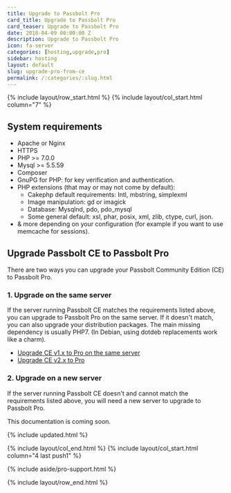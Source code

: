 ```yaml
---
title: Upgrade to Passbolt Pro
card_title: Upgrade to Passbolt Pro
card_teaser: Upgrade to Passbolt Pro
date: 2018-04-09 00:00:00 Z
description: Upgrade to Passbolt Pro
icon: fa-server
categories: [hosting,upgrade,pro]
sidebar: hosting
layout: default
slug: upgrade-pro-from-ce
permalink: /:categories/:slug.html
---
```


{% include layout/row_start.html %}
{% include layout/col_start.html column="7" %}

## System requirements
- Apache or Nginx
- HTTPS
- PHP >= 7.0.0
- Mysql >= 5.5.59
- Composer
- GnuPG for PHP: for key verification and authentication.
- PHP extensions (that may or may not come by default): 
  - Cakephp default requirements: Intl, mbstring, simplexml
  - Image manipulation: gd or imagick
  - Database: Mysqlnd, pdo, pdo_mysql
  - Some general default: xsl, phar, posix, xml, zlib, ctype, curl, json.
- & more depending on your configuration (for example if you want to use memcache for sessions).

## Upgrade Passbolt CE to Passbolt Pro

There are two ways you can upgrade your Passbolt Community Edition (CE) to Passbolt Pro.

### 1. Upgrade on the same server
If the server running Passbolt CE matches the requirements listed above, you can upgrade to Passbolt Pro on the same server.
If it doesn't match, you can also upgrade your distribution packages. The main missing dependency is usually PHP7. (In Debian, using dotdeb replacements work like a charm).

- <a href="/hosting/upgrade/pro/upgrade-pro-from-ce-v1-same-server">Upgrade CE v1.x to Pro on the same server</a>
- <a href="/hosting/upgrade/pro/upgrade-pro-from-ce-v2">Upgrade CE v2.x to Pro</a>

### 2. Upgrade on a new server
If the server running Passbolt CE doesn't and cannot match the requirements listed above, you will need a new server to upgrade to Passbolt Pro.

This documentation is coming soon.


{% include updated.html %}

{% include layout/col_end.html %}
{% include layout/col_start.html column="4 last push1" %}

{% include aside/pro-support.html %}

{% include layout/row_end.html %}
